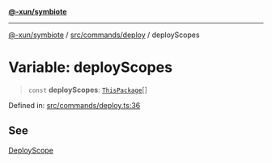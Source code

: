 [**@-xun/symbiote**](../../../../README.md)

***

[@-xun/symbiote](../../../../README.md) / [src/commands/deploy](../README.md) / deployScopes

# Variable: deployScopes

> `const` **deployScopes**: [`ThisPackage`](../../../configure/enumerations/ThisPackageGlobalScope.md#thispackage)[]

Defined in: [src/commands/deploy.ts:36](https://github.com/Xunnamius/symbiote/blob/c3eb624b24481297d928007f103c9d2138e49cb7/src/commands/deploy.ts#L36)

## See

[DeployScope](../../../configure/enumerations/ThisPackageGlobalScope.md)
